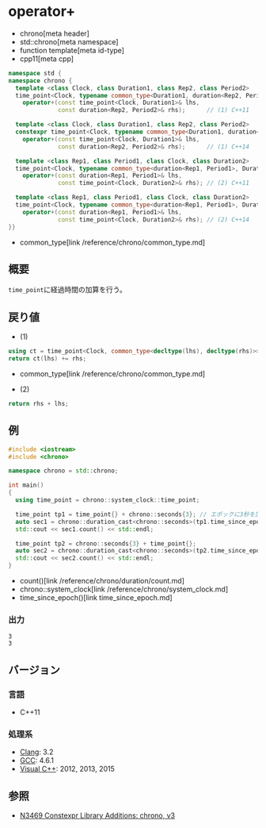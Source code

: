# operator+
* chrono[meta header]
* std::chrono[meta namespace]
* function template[meta id-type]
* cpp11[meta cpp]

```cpp
namespace std {
namespace chrono {
  template <class Clock, class Duration1, class Rep2, class Period2>
  time_point<Clock, typename common_type<Duration1, duration<Rep2, Period2>>::type>
    operator+(const time_point<Clock, Duration1>& lhs,
              const duration<Rep2, Period2>& rhs);      // (1) C++11

  template <class Clock, class Duration1, class Rep2, class Period2>
  constexpr time_point<Clock, typename common_type<Duration1, duration<Rep2, Period2>>::type>
    operator+(const time_point<Clock, Duration1>& lhs,
              const duration<Rep2, Period2>& rhs);      // (1) C++14

  template <class Rep1, class Period1, class Clock, class Duration2>
  time_point<Clock, typename common_type<duration<Rep1, Period1>, Duration2>::type>
    operator+(const duration<Rep1, Period1>& lhs,
              const time_point<Clock, Duration2>& rhs); // (2) C++11

  template <class Rep1, class Period1, class Clock, class Duration2>
  time_point<Clock, typename common_type<duration<Rep1, Period1>, Duration2>::type>
    operator+(const duration<Rep1, Period1>& lhs,
              const time_point<Clock, Duration2>& rhs); // (2) C++14
}}
```
* common_type[link /reference/chrono/common_type.md]

## 概要
`time_point`に経過時間の加算を行う。


## 戻り値
- (1)

```cpp
using ct = time_point<Clock, common_type<decltype(lhs), decltype(rhs)>>;
return ct(lhs) += rhs;
```
* common_type[link /reference/chrono/common_type.md]

- (2)

```cpp
return rhs + lhs;
```


## 例
```cpp example
#include <iostream>
#include <chrono>

namespace chrono = std::chrono;

int main()
{
  using time_point = chrono::system_clock::time_point;

  time_point tp1 = time_point{} + chrono::seconds{3}; // エポックに3秒を加算
  auto sec1 = chrono::duration_cast<chrono::seconds>(tp1.time_since_epoch());
  std::cout << sec1.count() << std::endl;

  time_point tp2 = chrono::seconds{3} + time_point{};
  auto sec2 = chrono::duration_cast<chrono::seconds>(tp2.time_since_epoch());
  std::cout << sec2.count() << std::endl;
}
```
* count()[link /reference/chrono/duration/count.md]
* chrono::system_clock[link /reference/chrono/system_clock.md]
* time_since_epoch()[link time_since_epoch.md]

### 出力
```
3
3
```

## バージョン
### 言語
- C++11

### 処理系
- [Clang](/implementation.md#clang): 3.2
- [GCC](/implementation.md#gcc): 4.6.1
- [Visual C++](/implementation.md#visual_cpp): 2012, 2013, 2015

## 参照
- [N3469 Constexpr Library Additions: chrono, v3](http://www.open-std.org/jtc1/sc22/wg21/docs/papers/2012/n3469.html)

